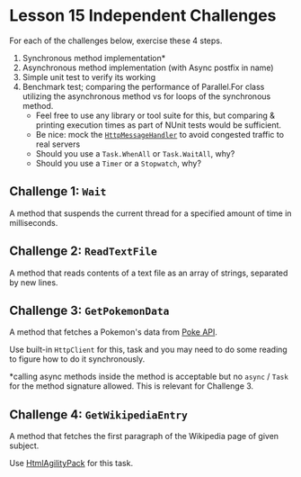 # Lesson 15 Independent Challenges

For each of the challenges below, exercise these 4 steps.

1. Synchronous method implementation*
2. Asynchronous method implementation (with Async postfix in name)
3. Simple unit test to verify its working
4. Benchmark test; comparing the performance of Parallel.For class utilizing the asynchronous method vs for loops of the synchronous method.
    * Feel free to use any library or tool suite for this, but comparing & printing execution times as part of NUnit tests would be sufficient.
    * Be nice: mock the [`HttpMessageHandler`](https://stackoverflow.com/questions/36425008/mocking-httpclient-in-unit-tests) to avoid congested traffic to real servers
    * Should you use a `Task.WhenAll` or `Task.WaitAll`, why?
    * Should you use a `Timer` or a `Stopwatch`, why?

## Challenge 1: `Wait`

A method that suspends the current thread for a specified amount of time in milliseconds.

## Challenge 2: `ReadTextFile`

A method that reads contents of a text file as an array of strings, separated by new lines.

## Challenge 3: `GetPokemonData`

A method that fetches a Pokemon's data from [Poke API](https://pokeapi.co/).

Use built-in `HttpClient` for this, task and you may need to do some reading to figure how to do it synchronously.

*calling async methods inside the method is acceptable but no `async` / `Task` for the method signature allowed. This is relevant for Challenge 3.

## Challenge 4: `GetWikipediaEntry`

A method that fetches the first paragraph of the Wikipedia page of given subject. 

Use [HtmlAgilityPack](https://html-agility-pack.net/) for this task.